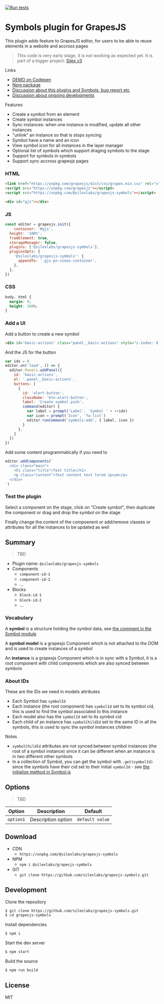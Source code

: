 [![Run tests](https://github.com/silexlabs/grapesjs-symbols/actions/workflows/test.yml/badge.svg)](https://github.com/silexlabs/grapesjs-symbols/actions/workflows/test.yml)

# Symbols plugin for GrapesJS

This plugin adds feature to GrapesJS editor, for users to be able to reuse elements in a website and accross pages

> This code is very early stage, it is not working as expected yet. It is part of a bigger project: [Silex v3](https://github.com/silexlabs/Silex/tree/v3)

Links

* [DEMO on Codepen](https://codepen.io/lexoyo/full/xxJGEwo)
* [Npm package](https://www.npmjs.com/package/@silexlabs/grapesjs-symbols)
* [Discussion about this plugins and Symbols, bug report etc](https://github.com/artf/grapesjs/discussions/4317)
* [Discussion about ongoing developments](https://github.com/silexlabs/grapesjs-symbols/issues/1)

Features

* Create a symbol from an element
* Create symbol instances
* Sync instances: when one instance is modified, update all other instances
* "unlink" an instance so that is stops syncing
* Symbol have a name and an icon
* View symbol icon for all instances in the layer manager
* Optional list of symbols which support draging symbols to the stage
* Support for symbols in symbols
* Support sync accross grapesjs pages

### HTML
```html
<link href="https://unpkg.com/grapesjs/dist/css/grapes.min.css" rel="stylesheet">
<script src="https://unpkg.com/grapesjs"></script>
<script src="https://unpkg.com/@silexlabs/grapesjs-symbols"></script>

<div id="gjs"></div>
```

### JS
```js
const editor = grapesjs.init({
	container: '#gjs',
  height: '100%',
  fromElement: true,
  storageManager: false,
  plugins: ['@silexlabs/grapesjs-symbols'],
  pluginsOpts: {
    '@silexlabs/grapesjs-symbols': {
      appendTo: '.gjs-pn-views-container',
    },
  },
})
```

### CSS
```css
body, html {
  margin: 0;
  height: 100%;
}
```

### Add a UI

Add a button to create a new symbol

```html
<div id='basic-actions' class="panel__basic-actions" style="z-index: 9; background: red; position: absolute; min-height: 500px"></div>
```

And the JS for the button

```js
var idx = 0
editor.on('load', () => {
  editor.Panels.addPanel({
    id: 'basic-actions',
    el: '.panel__basic-actions',
    buttons: [
      {
        id: 'alert-button',
        className: 'btn-alert-button',
        label: 'Create symbol pink',
        command(editor) {
          var label = prompt('Label', 'Symbol ' + ++idx)
          var icon = prompt('Icon', 'fa-list')
          editor.runCommand('symbols:add', { label, icon })
        }
      },
    ]
  })
})
```

Add some content programmatically if you need to

```js
editor.addComponents(`
  <div class="main">
    <h1 class="title">Test title</h1>
    <p class="content">Test content text lorem ipsum</p>
  </div>
`)
```

### Test the plugin

Select a component on the stage, click on "Create symbol", then duplicate the component or drag and drop the symbol on the stage

Finally change the content of the compoenent or add/remove classes or attributes for all the instances to be updated as well

## Summary

> TBD

* Plugin name: `@silexlabs/grapesjs-symbols`
* Components
    * `component-id-1`
    * `component-id-2`
    * ...
* Blocks
    * `block-id-1`
    * `block-id-2`
    * ...

### Vocabulary

A **symbol** is a structure holding the symbol data, see [the comment in the Symbol module](./src/model/Symbol.js)

A **symbol model** is a grapesjs Component which is not attached to the DOM and is used to create instances of a symbol

An **instance** is a grapesjs Component which is in sync with a Symbol, it is a root component with child components which are also synced between symbols

### About IDs

These are the IDs we need in models attributes

* Each Symbol has `symbolId`
* Each instance (the root component) has `symbolId` set to its symbol cid, this is used to find the symbol associated to this instance
* Each model also has the `symbolId` set to its symbol cid
* Each child of an instance has `symbolChildId` set to the same ID in all the symbols, this is used to sync the symbol instances children

Notes

* `symbolChildId` attributes are not synced between symbol instances (the root of a symbol instance) since it can be different when an instance is in two different other symbols
* In a collection of Symbol, you can get the symbol with `.get(symbolId)` since the symbols have their cid set to their initial `symbolId` - see [the initialize method in Symbol.js](./src/model/Symbol.js)


## Options

> TBD

| Option | Description | Default |
|-|-|-
| `option1` | Description option | `default value` |



## Download

* CDN
  * `https://unpkg.com/@silexlabs/grapesjs-symbols`
* NPM
  * `npm i @silexlabs/grapesjs-symbols`
* GIT
  * `git clone https://github.com/silexlabs/grapesjs-symbols.git`

## Development

Clone the repository

```sh
$ git clone https://github.com/silexlabs/grapesjs-symbols.git
$ cd grapesjs-symbols
```

Install dependencies

```sh
$ npm i
```

Start the dev server

```sh
$ npm start
```

Build the source

```sh
$ npm run build
```



## License

MIT
